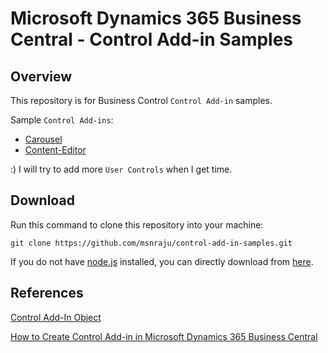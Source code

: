 # Microsoft Dynamics 365 Business Central - Control Add-in Samples

## Overview
This repository is for Business Control `Control Add-in` samples. 

Sample `Control Add-ins`:
* [Carousel](https://github.com/msnraju/control-add-in-samples/tree/master/carousel)
* [Content-Editor](https://github.com/msnraju/control-add-in-samples/tree/master/content-editor)

:) I will try to add more `User Controls` when I get time.


## Download

Run this command to clone this repository into your machine:

``` 
git clone https://github.com/msnraju/control-add-in-samples.git
```

If you do not have [node.js](https://nodejs.org/en/download/) installed, you can directly download from [here](https://github.com/msnraju/control-add-in-samples/archive/master.zip).

## References
[Control Add-In Object](https://docs.microsoft.com/en-us/dynamics365/business-central/dev-itpro/developer/devenv-control-addin-object)

[How to Create Control Add-in in Microsoft Dynamics 365 Business Central](https://www.msnjournals.com/post/how-to-create-control-add-in-in-microsoft-dynamics-365-business-central)

